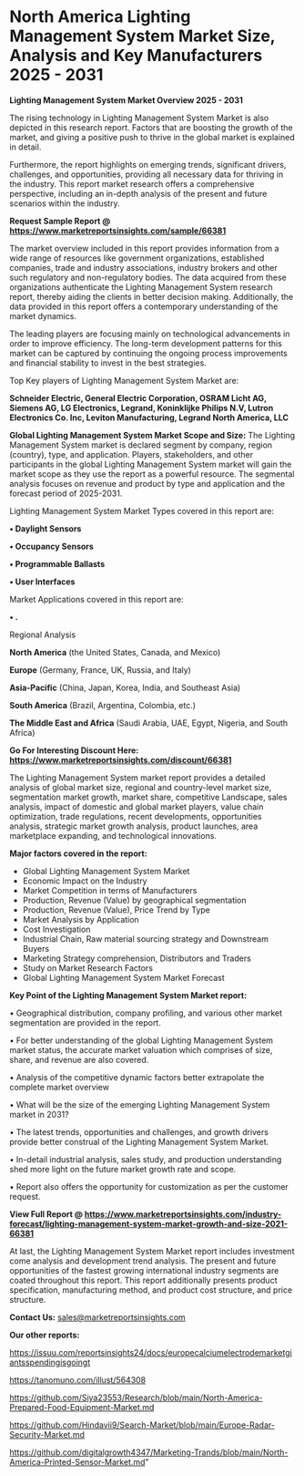 # North America Lighting Management System Market Size, Analysis and Key Manufacturers 2025 - 2031

<Strong> Lighting Management System Market Overview 2025 - 2031</strong>

The rising technology in Lighting Management System Market is also depicted in this research report. Factors that are boosting the growth of the market, and giving a positive push to thrive in the global market is explained in detail.

Furthermore, the report highlights on emerging trends, significant drivers, challenges, and opportunities, providing all necessary data for thriving in the industry. This report market research offers a comprehensive perspective, including an in-depth analysis of the present and future scenarios within the industry.

<strong>Request Sample Report @ <a href=https://www.marketreportsinsights.com/sample/66381>https://www.marketreportsinsights.com/sample/66381</a></strong>

The market overview included in this report provides information from a wide range of resources like government organizations, established companies, trade and industry associations, industry brokers and other such regulatory and non-regulatory bodies. The data acquired from these organizations authenticate the Lighting Management System research report, thereby aiding the clients in better decision making. Additionally, the data provided in this report offers a contemporary understanding of the market dynamics.

The leading players are focusing mainly on technological advancements in order to improve efficiency. The long-term development patterns for this market can be captured by continuing the ongoing process improvements and financial stability to invest in the best strategies.

Top Key players of Lighting Management System Market are:

<strong>Schneider Electric, General Electric Corporation, OSRAM Licht AG, Siemens AG, LG Electronics, Legrand, Koninklijke Philips N.V, Lutron Electronics Co. Inc, Leviton Manufacturing, Legrand North America, LLC</strong>

<strong><b>Global Lighting Management System Market Scope and Size:</b></strong>
The Lighting Management System market is declared segment by company, region (country), type, and application. Players, stakeholders, and other participants in the global Lighting Management System market will gain the market scope as they use the report as a powerful resource. The segmental analysis focuses on revenue and product by type and application and the forecast period of 2025-2031.

Lighting Management System Market Types covered in this report are:

<strong>• Daylight Sensors

• Occupancy Sensors

• Programmable Ballasts

• User Interfaces</strong>

Market Applications covered in this report are:

<strong>• .</strong> 

Regional Analysis

<strong>North America</strong> (the United States, Canada, and Mexico)

<strong>Europe</strong> (Germany, France, UK, Russia, and Italy)

<strong>Asia-Pacific</strong> (China, Japan, Korea, India, and Southeast Asia)

<strong>South America</strong> (Brazil, Argentina, Colombia, etc.)

<strong>The Middle East and Africa</strong> (Saudi Arabia, UAE, Egypt, Nigeria, and South Africa)

<strong>Go For Interesting Discount Here: <a href=https://www.marketreportsinsights.com/discount/66381>https://www.marketreportsinsights.com/discount/66381</a></strong>

The Lighting Management System market report provides a detailed analysis of global market size, regional and country-level market size, segmentation market growth, market share, competitive Landscape, sales analysis, impact of domestic and global market players, value chain optimization, trade regulations, recent developments, opportunities analysis, strategic market growth analysis, product launches, area marketplace expanding, and technological innovations.

<strong><b>Major factors covered in the report:</b></strong>
<ul>
  <li>Global Lighting Management System Market </li>
  <li>Economic Impact on the Industry</li>
  <li>Market Competition in terms of Manufacturers</li>
  <li>Production, Revenue (Value) by geographical segmentation</li>
  <li>Production, Revenue (Value), Price Trend by Type</li>
  <li>Market Analysis by Application</li>
  <li>Cost Investigation</li>
  <li>Industrial Chain, Raw material sourcing strategy and Downstream Buyers</li>
  <li>Marketing Strategy comprehension, Distributors and Traders</li>
  <li>Study on Market Research Factors</li>
  <li>Global Lighting Management System Market Forecast</li>
</ul>

<strong><b>Key Point of the Lighting Management System Market report:</b></strong>

• Geographical distribution, company profiling, and various other market segmentation are provided in the report.

• For better understanding of the global Lighting Management System market status, the accurate market valuation which comprises of size, share, and revenue are also covered.

• Analysis of the competitive dynamic factors better extrapolate the complete market overview

• What will be the size of the emerging Lighting Management System market in 2031?

• The latest trends, opportunities and challenges, and growth drivers provide better construal of the Lighting Management System Market.

• In-detail industrial analysis, sales study, and production understanding shed more light on the future market growth rate and scope.

• Report also offers the opportunity for customization as per the customer request.

<strong><b>View Full Report @ <a href=https://www.marketreportsinsights.com/industry-forecast/lighting-management-system-market-growth-and-size-2021-66381>https://www.marketreportsinsights.com/industry-forecast/lighting-management-system-market-growth-and-size-2021-66381</a></b></strong>


At last, the Lighting Management System Market report includes investment come analysis and development trend analysis. The present and future opportunities of the fastest growing international industry segments are coated throughout this report. This report additionally presents product specification, manufacturing method, and product cost structure, and price structure.

<strong>Contact Us:</strong>
sales@marketreportsinsights.com

<strong>Our other reports:</strong>

<a href=https://issuu.com/reportsinsights24/docs/europecalciumelectrodemarketgiantsspendingisgoingt>https://issuu.com/reportsinsights24/docs/europecalciumelectrodemarketgiantsspendingisgoingt</a>

<a href=https://tanomuno.com/illust/564308>https://tanomuno.com/illust/564308</a>

<a href=https://github.com/Siya23553/Research/blob/main/North-America-Prepared-Food-Equipment-Market.md>https://github.com/Siya23553/Research/blob/main/North-America-Prepared-Food-Equipment-Market.md</a>

<a href=https://github.com/Hindavii9/Search-Market/blob/main/Europe-Radar-Security-Market.md>https://github.com/Hindavii9/Search-Market/blob/main/Europe-Radar-Security-Market.md</a>

<a href=https://github.com/digitalgrowth4347/Marketing-Trands/blob/main/North-America-Printed-Sensor-Market.md>https://github.com/digitalgrowth4347/Marketing-Trands/blob/main/North-America-Printed-Sensor-Market.md</a>"
